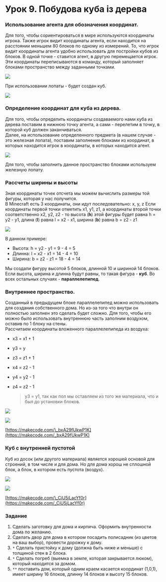 # Урок 9. Побудова куба із дерева

### Использование агента для обозначения координат.

Для того, чтобы сориентироваться в мире используются координаты игрока. Также игрок видит координаты агента, если находится на расстоянии меньшем 80 блоков по одному из измерений. То, что игрок видит координаты агента удобно использовать для постройки кубов из блоков. В одной точке - ставится агент, в другую перемещается игрок. Эти координаты переписываются в команду, который заполняет блоками пространство между заданными точками.

![](../../.gitbook/assets/image%20%2820%29.png)

При использовании лопаты - будет создан куб.

![](../../.gitbook/assets/image%20%286%29.png)

### Определение координат для куба из дерева.

Для того, чтобы определить координаты создаваемого нами куба из дерева поставим в нижнюю точку агента, а сами - перелетим в точку, в которой куб должен заканчиваться.  
Далее, на использование определенного предмета \(в нашем случае - это железная лопата\), поставим заполнение блоками из координат, в которых находится игрок в координаты, в которых находится агент.

![](../../.gitbook/assets/image%20%2826%29.png)

 Для того, чтобы заполнить данное пространство блоками используем железную лопату.

### Рассчеты ширины и высоты

Зная координаты точек отсчета мы можем вычислить размеры той фигуры, которая у нас получится.  
В Minecraft есть 3 координаты, они идут последовательно: x, y, z Если координаты первой точки отметить x1, y1, z1, а координаты второй точки соответственно x2, y2, z2 - то высота \(**h**\) этой фигуры будет равна h = y2 - y1, длина \(**l**\) равна l = x2 - x1, ширина \(**b**\) равна b = z2 - z1

![](../../.gitbook/assets/image%20%2850%29.png)

В данном примере:

* Высота: h = y2 - y1 = 9 - 4 = 5
* Длинна: l = x2 - x1 = 14 - 4 = 10
* Ширина: b = z2 - z1 = 18 - 4 = 14

Мы создали фигуру высотой 5 блоков, длинной 10 и шириной 14 блоков. Если высота, ширина и длинна будут равны, то такая фигура - **куб**. Во всех остальных случаях - **параллелепипед**.

### Внутреннее пространство.

Созданный в предыдущем блоке параллелепипед можно использовать для создания собственного дома. Но из-за того что внутри он полностью заполнен это сделать будет сложно. Для того, чтобы его можно было использовать внутреннюю часть заполним воздухом, оставив по 1 блоку на стены.  
Рассчитаем координаты вложенного параллелепипеда из воздуха:

* x3 = x1 + 1
* y3 = y
* z3 = z1 + 1
* x4 = z2 - 1
* y4 = y2 - 1
* z4 = z2 - 1

  > y3 = y1, так как пол мы оставляем из того же материала, что и был до установки блоков.

![](../../.gitbook/assets/image%20%2818%29.png)

![](../../.gitbook/assets/block-fly.gif)

[https://makecode.com/\_bxA29fUkwP1K](https://makecode.com/_bxA29fUkwP1K)

### Куб с внутренней пустотой

Куб из досок \(или другого материала\) является хорошей основой для строений, в том числе и для дома. Но для дома хорош не сплошной блок, а блок, в котором есть пустота \(воздух\). 

![](../../.gitbook/assets/image%20%2838%29.png)

![](../../.gitbook/assets/image%20%285%29.png)

[https://makecode.com/\_CiU5jLacYf0r](https://makecode.com/_CiU5jLacYf0r)

### Задание

1. Сделать заготовку для дома и кирпича. Оформить внутренности дома по желанию.
2. Сделать двор для дома в котором посадить полисадник \(из цветов на ваш выбор\), провести дорожку к дому.
3. `*` Сделать пристойку к дому \(должна быть ниже и меньше\) с толщиной стен в 2 блока.
4. `*` Сделать погреб \(выемка в земле, которая закрывается люком\), который находится за домом.
5. `**` поставить дом, который одним краем касается координат \(1,0,1\), имеет ширину 16 блоков, длинну 14 блоков и высоту 15 блоков.

